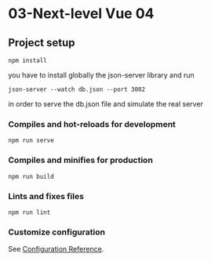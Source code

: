 # 03-Next-level Vue 04

## Project setup

```
npm install
```

you have to install globally the json-server library and run

```
json-server --watch db.json --port 3002
```

in order to serve the db.json file and simulate the real server

### Compiles and hot-reloads for development

```
npm run serve
```

### Compiles and minifies for production

```
npm run build
```

### Lints and fixes files

```
npm run lint
```

### Customize configuration

See [Configuration Reference](https://cli.vuejs.org/config/).

